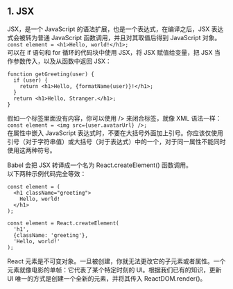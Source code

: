 ## 1. JSX
JSX，是一个 JavaScript 的语法扩展，也是一个表达式，在编译之后，JSX 表达式会被转为普通 JavaScript 函数调用，并且对其取值后得到 JavaScript 对象。  
`const element = <h1>Hello, world!</h1>;`  
可以在 if 语句和 for 循环的代码块中使用 JSX，将 JSX 赋值给变量，把 JSX 当作参数传入，以及从函数中返回 JSX：  
```
function getGreeting(user) {  
  if (user) {  
    return <h1>Hello, {formatName(user)}!</h1>;  
  }  
  return <h1>Hello, Stranger.</h1>;  
}
```
假如一个标签里面没有内容，你可以使用 /> 来闭合标签，就像 XML 语法一样：  
`const element = <img src={user.avatarUrl} />;`  
在属性中嵌入 JavaScript 表达式时，不要在大括号外面加上引号。你应该仅使用引号（对于字符串值）或大括号（对于表达式）中的一个，对于同一属性不能同时使用这两种符号。  
  
Babel 会把 JSX 转译成一个名为 React.createElement() 函数调用。  
以下两种示例代码完全等效：  
```
const element = (
  <h1 className="greeting">
    Hello, world!
  </h1>
);
```  
```
const element = React.createElement(
  'h1',
  {className: 'greeting'},
  'Hello, world!'
);
```
  
React 元素是不可变对象。一旦被创建，你就无法更改它的子元素或者属性。一个元素就像电影的单帧：它代表了某个特定时刻的 UI。根据我们已有的知识，更新 UI 唯一的方式是创建一个全新的元素，并将其传入 ReactDOM.render()。
